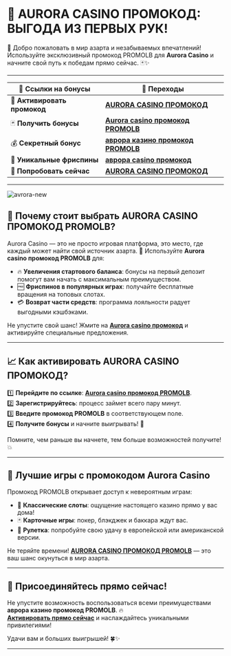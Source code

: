 # **🎰 AURORA CASINO ПРОМОКОД: ВЫГОДА ИЗ ПЕРВЫХ РУК!**  

🎉 Добро пожаловать в мир азарта и незабываемых впечатлений! Используйте эксклюзивный промокод PROMOLB для **Aurora Casino** и начните свой путь к победам прямо сейчас. 🃏✨  

---

| 💎 **Ссылки на бонусы**       | 🔗 **Переходы**                                                                                                                                       |
|-------------------------------|-----------------------------------------------------------------------------------------------------------------------------------------------------|
| 🎲 **Активировать промокод**  | [**AURORA CASINO ПРОМОКОД**](https://10trafic-stat2.com/click/668546566bcc6313411604c7/6766/15114/subaccount?promocode=PROMOLB)                       |
| 🃏 **Получить бонусы**        | [**Aurora casino промокод PROMOLB**](https://10trafic-stat2.com/click/668546566bcc6313411604c7/6766/15114/subaccount?promocode=PROMOLB)               |
| 💰 **Секретный бонус**        | [**аврора казино промокод PROMOLB**](https://10trafic-stat2.com/click/668546566bcc6313411604c7/6766/15114/subaccount?promocode=PROMOLB)               |
| 🎉 **Уникальные фриспины**    | [**аврора casino промокод**](https://10trafic-stat2.com/click/668546566bcc6313411604c7/6766/15114/subaccount?promocode=PROMOLB)                       |
| 🤑 **Попробовать сейчас**     | [**AURORA CASINO ПРОМОКОД**](https://10trafic-stat2.com/click/668546566bcc6313411604c7/6766/15114/subaccount?promocode=PROMOLB)                       |

---
![avrora-new](https://github.com/user-attachments/assets/20052a83-0635-4abd-8912-65b2a62ba73a)

## 🎁 **Почему стоит выбрать AURORA CASINO ПРОМОКОД PROMOLB?**  

Aurora Casino — это не просто игровая платформа, это место, где каждый может найти свой источник азарта. 🚀 Используйте **Aurora casino промокод PROMOLB** для:  
- 🔥 **Увеличения стартового баланса**: бонусы на первый депозит помогут вам начать с максимальным преимуществом.  
- 🆓 **Фриспинов в популярных играх**: получайте бесплатные вращения на топовых слотах.  
- 💳 **Возврат части средств**: программа лояльности радует выгодными кэшбэками.  

Не упустите свой шанс! Жмите на [**Aurora casino промокод**](https://10trafic-stat2.com/click/668546566bcc6313411604c7/6766/15114/subaccount?promocode=PROMOLB) и активируйте специальные предложения.  

---

## 📈 **Как активировать AURORA CASINO ПРОМОКОД?**  

1️⃣ **Перейдите по ссылке**: [**Aurora casino промокод PROMOLB**](https://10trafic-stat2.com/click/668546566bcc6313411604c7/6766/15114/subaccount?promocode=PROMOLB).  
2️⃣ **Зарегистрируйтесь**: процесс займет всего пару минут.  
3️⃣ **Введите промокод PROMOLB** в соответствующем поле.  
4️⃣ **Получите бонусы** и начните выигрывать! 🎰  

Помните, чем раньше вы начнете, тем больше возможностей получите! 💥  

---

## 🤑 **Лучшие игры с промокодом Aurora Casino**  

Промокод PROMOLB открывает доступ к невероятным играм:  
- 🎲 **Классические слоты**: ощущение настоящего казино прямо у вас дома!  
- 🃏 **Карточные игры**: покер, блэкджек и баккара ждут вас.  
- 🎯 **Рулетка**: попробуйте свою удачу в европейской или американской версии.  

Не теряйте времени! [**AURORA CASINO ПРОМОКОД PROMOLB**](https://10trafic-stat2.com/click/668546566bcc6313411604c7/6766/15114/subaccount?promocode=PROMOLB) — это ваш шанс окунуться в мир азарта.  

---

## 🌟 **Присоединяйтесь прямо сейчас!**  

Не упустите возможность воспользоваться всеми преимуществами **аврора казино промокод PROMOLB**. 🔥  
[**Активировать прямо сейчас**](https://10trafic-stat2.com/click/668546566bcc6313411604c7/6766/15114/subaccount?promocode=PROMOLB) и наслаждайтесь уникальными привилегиями!  

Удачи вам и больших выигрышей! 🍀✨  

---
